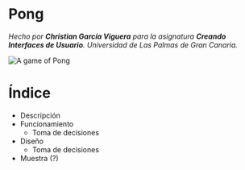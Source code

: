 # Pong

*Hecho por **Christian García Viguera** para la asignatura **Creando Interfaces de Usuario**. Universidad de Las Palmas de Gran Canaria.*

![A game of Pong](https://octodex.github.com/images/yaktocat.png)

# Índice
* Descripción
* Funcionamiento
  * Toma de decisiones
* Diseño
  * Toma de decisiones
* Muestra (?)
